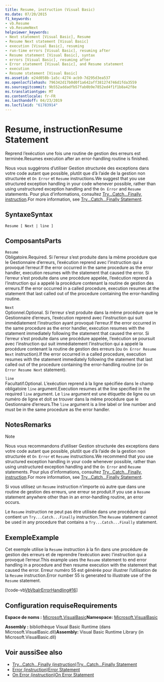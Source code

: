 ```yaml
---
title: Resume, instruction (Visual Basic)
ms.date: 07/20/2015
f1_keywords:
- vb.Resume
- vb.ResumeNext
helpviewer_keywords:
- Next statement [Visual Basic], Resume
- Resume Next statement [Visual Basic]
- execution [Visual Basic], resuming
- run-time errors [Visual Basic], resuming after
- Resume statement [Visual Basic], syntax
- errors [Visual Basic], resuming after
- Error statement [Visual Basic], and Resume statement
- execution
- Resume statement [Visual Basic]
ms.assetid: e24d058b-1a5c-4274-acb9-7d295d3ea537
ms.openlocfilehash: 796342d17b0d0f1a642aff381274746d1fda3559
ms.sourcegitcommit: 9b552addadfb57fab0b9e7852ed4f1f1b8a42f8e
ms.translationtype: MT
ms.contentlocale: fr-FR
ms.lasthandoff: 04/23/2019
ms.locfileid: "61783914"
---
```

# <a name="resume-statement"></a><span data-ttu-id="e16c5-102">Resume, instruction</span><span class="sxs-lookup"><span data-stu-id="e16c5-102">Resume Statement</span></span>
<span data-ttu-id="e16c5-103">Reprend l’exécution une fois une routine de gestion des erreurs est terminée.</span><span class="sxs-lookup"><span data-stu-id="e16c5-103">Resumes execution after an error-handling routine is finished.</span></span>  
  
 <span data-ttu-id="e16c5-104">Nous vous suggérons d’utiliser Gestion structurée des exceptions dans votre code autant que possible, plutôt que d’à l’aide de la gestion non structurée et `On Error` et `Resume` instructions.</span><span class="sxs-lookup"><span data-stu-id="e16c5-104">We suggest that you use structured exception handling in your code whenever possible, rather than using unstructured exception handling and the `On Error` and `Resume` statements.</span></span> <span data-ttu-id="e16c5-105">Pour plus d’informations, consultez [Try...Catch...Finally, instruction](../../../visual-basic/language-reference/statements/try-catch-finally-statement.md).</span><span class="sxs-lookup"><span data-stu-id="e16c5-105">For more information, see [Try...Catch...Finally Statement](../../../visual-basic/language-reference/statements/try-catch-finally-statement.md).</span></span>  
  
## <a name="syntax"></a><span data-ttu-id="e16c5-106">Syntaxe</span><span class="sxs-lookup"><span data-stu-id="e16c5-106">Syntax</span></span>  
  
```  
Resume [ Next | line ]  
```  
  
## <a name="parts"></a><span data-ttu-id="e16c5-107">Composants</span><span class="sxs-lookup"><span data-stu-id="e16c5-107">Parts</span></span>  
 `Resume`  
 <span data-ttu-id="e16c5-108">Obligatoire.</span><span class="sxs-lookup"><span data-stu-id="e16c5-108">Required.</span></span> <span data-ttu-id="e16c5-109">Si l’erreur s’est produite dans la même procédure que le Gestionnaire d’erreurs, l’exécution reprend avec l’instruction qui a provoqué l’erreur.</span><span class="sxs-lookup"><span data-stu-id="e16c5-109">If the error occurred in the same procedure as the error handler, execution resumes with the statement that caused the error.</span></span> <span data-ttu-id="e16c5-110">Si l’erreur s’est produite dans une procédure appelée, l’exécution reprend à l’instruction qui a appelé la procédure contenant la routine de gestion des erreurs.</span><span class="sxs-lookup"><span data-stu-id="e16c5-110">If the error occurred in a called procedure, execution resumes at the statement that last called out of the procedure containing the error-handling routine.</span></span>  
  
 `Next`  
 <span data-ttu-id="e16c5-111">Optionnel.</span><span class="sxs-lookup"><span data-stu-id="e16c5-111">Optional.</span></span> <span data-ttu-id="e16c5-112">Si l’erreur s’est produite dans la même procédure que le Gestionnaire d’erreurs, l’exécution reprend avec l’instruction qui suit immédiatement l’instruction ayant provoqué l’erreur.</span><span class="sxs-lookup"><span data-stu-id="e16c5-112">If the error occurred in the same procedure as the error handler, execution resumes with the statement immediately following the statement that caused the error.</span></span> <span data-ttu-id="e16c5-113">Si l’erreur s’est produite dans une procédure appelée, l’exécution se poursuit avec l’instruction qui suit immédiatement l’instruction qui a appelé la procédure contenant la routine de gestion des erreurs (ou `On Error Resume Next` instruction).</span><span class="sxs-lookup"><span data-stu-id="e16c5-113">If the error occurred in a called procedure, execution resumes with the statement immediately following the statement that last called out of the procedure containing the error-handling routine (or `On Error Resume Next` statement).</span></span>  
  
 `line`  
 <span data-ttu-id="e16c5-114">Facultatif.</span><span class="sxs-lookup"><span data-stu-id="e16c5-114">Optional.</span></span> <span data-ttu-id="e16c5-115">L’exécution reprend à la ligne spécifiée dans le champ obligatoire `line` argument.</span><span class="sxs-lookup"><span data-stu-id="e16c5-115">Execution resumes at the line specified in the required `line` argument.</span></span> <span data-ttu-id="e16c5-116">Le `line` argument est une étiquette de ligne ou un numéro de ligne et doit se trouver dans la même procédure que le Gestionnaire d’erreurs.</span><span class="sxs-lookup"><span data-stu-id="e16c5-116">The `line` argument is a line label or line number and must be in the same procedure as the error handler.</span></span>  
  
## <a name="remarks"></a><span data-ttu-id="e16c5-117">Notes</span><span class="sxs-lookup"><span data-stu-id="e16c5-117">Remarks</span></span>  
  
> [!NOTE]
>  <span data-ttu-id="e16c5-118">Nous vous recommandons d’utiliser Gestion structurée des exceptions dans votre code autant que possible, plutôt que d’à l’aide de la gestion non structurée et `On Error` et `Resume` instructions.</span><span class="sxs-lookup"><span data-stu-id="e16c5-118">We recommend that you use structured exception handling in your code whenever possible, rather than using unstructured exception handling and the `On Error` and `Resume` statements.</span></span> <span data-ttu-id="e16c5-119">Pour plus d’informations, consultez [Try...Catch...Finally, instruction](../../../visual-basic/language-reference/statements/try-catch-finally-statement.md).</span><span class="sxs-lookup"><span data-stu-id="e16c5-119">For more information, see [Try...Catch...Finally Statement](../../../visual-basic/language-reference/statements/try-catch-finally-statement.md).</span></span>  
  
 <span data-ttu-id="e16c5-120">Si vous utilisez un `Resume` instruction n’importe où autre que dans une routine de gestion des erreurs, une erreur se produit.</span><span class="sxs-lookup"><span data-stu-id="e16c5-120">If you use a `Resume` statement anywhere other than in an error-handling routine, an error occurs.</span></span>  
  
 <span data-ttu-id="e16c5-121">Le `Resume` instruction ne peut pas être utilisée dans une procédure qui contient un `Try...Catch...Finally` instruction.</span><span class="sxs-lookup"><span data-stu-id="e16c5-121">The `Resume` statement cannot be used in any procedure that contains a `Try...Catch...Finally` statement.</span></span>  
  
## <a name="example"></a><span data-ttu-id="e16c5-122">Exemple</span><span class="sxs-lookup"><span data-stu-id="e16c5-122">Example</span></span>  
 <span data-ttu-id="e16c5-123">Cet exemple utilise la `Resume` instruction à la fin dans une procédure de gestion des erreurs et de reprendre l’exécution avec l’instruction qui a provoqué l’erreur.</span><span class="sxs-lookup"><span data-stu-id="e16c5-123">This example uses the `Resume` statement to end error handling in a procedure and then resume execution with the statement that caused the error.</span></span> <span data-ttu-id="e16c5-124">Erreur numéro 55 est générée pour illustrer l’utilisation de la `Resume` instruction.</span><span class="sxs-lookup"><span data-stu-id="e16c5-124">Error number 55 is generated to illustrate use of the `Resume` statement.</span></span>  
  
 [!code-vb[VbVbalrErrorHandling#16](~/samples/snippets/visualbasic/VS_Snippets_VBCSharp/VbVbalrErrorHandling/VB/Class1.vb#16)]  
  
## <a name="requirements"></a><span data-ttu-id="e16c5-125">Configuration requise</span><span class="sxs-lookup"><span data-stu-id="e16c5-125">Requirements</span></span>  
 <span data-ttu-id="e16c5-126">**Espace de noms :** [Microsoft.VisualBasic](../../../visual-basic/language-reference/runtime-library-members.md)</span><span class="sxs-lookup"><span data-stu-id="e16c5-126">**Namespace:** [Microsoft.VisualBasic](../../../visual-basic/language-reference/runtime-library-members.md)</span></span>  
  
 <span data-ttu-id="e16c5-127">**Assembly :** bibliothèque Visual Basic Runtime (dans Microsoft.VisualBasic.dll)</span><span class="sxs-lookup"><span data-stu-id="e16c5-127">**Assembly:** Visual Basic Runtime Library (in Microsoft.VisualBasic.dll)</span></span>  
  
## <a name="see-also"></a><span data-ttu-id="e16c5-128">Voir aussi</span><span class="sxs-lookup"><span data-stu-id="e16c5-128">See also</span></span>

- [<span data-ttu-id="e16c5-129">Try...Catch...Finally (instruction)</span><span class="sxs-lookup"><span data-stu-id="e16c5-129">Try...Catch...Finally Statement</span></span>](../../../visual-basic/language-reference/statements/try-catch-finally-statement.md)
- [<span data-ttu-id="e16c5-130">Error (instruction)</span><span class="sxs-lookup"><span data-stu-id="e16c5-130">Error Statement</span></span>](../../../visual-basic/language-reference/statements/error-statement.md)
- [<span data-ttu-id="e16c5-131">On Error (instruction)</span><span class="sxs-lookup"><span data-stu-id="e16c5-131">On Error Statement</span></span>](../../../visual-basic/language-reference/statements/on-error-statement.md)
